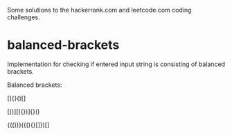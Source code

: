 Some solutions to the hackerrank.com and leetcode.com coding challenges.

# balanced-brackets

Implementation for checking if entered input string is consisting of balanced brackets.

Balanced brackets:

[]{}()[]

[()][({})]{}()

{(())}({(){}[]})[]

